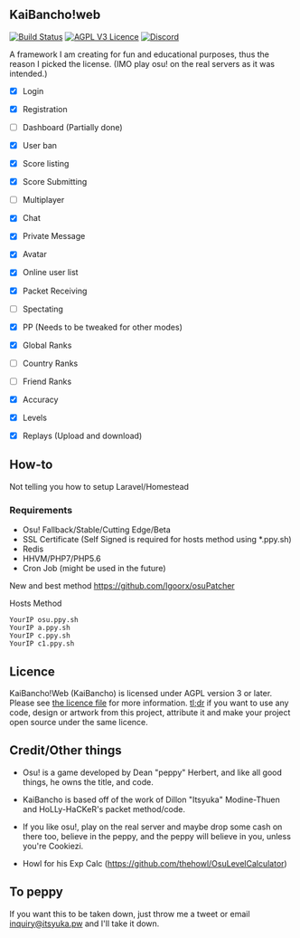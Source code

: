 ## KaiBancho!web

[![Build Status](https://travis-ci.org/Itsyuka/KaiBancho.svg)](https://travis-ci.org/Itsyuka/KaiBancho) [![AGPL V3 Licence](https://img.shields.io/badge/license-AGPL%20V3-blue.svg)](LICENCE) [![Discord](https://img.shields.io/badge/chat-Discord-blue.svg)](https://discord.gg/0qfnq2EvWlsnUvgD)

A framework I am creating for fun and educational purposes, thus the reason I picked the license. (IMO play osu! on the real servers as it was intended.)

- [x] Login
- [X] Registration
- [ ] Dashboard (Partially done)
- [x] User ban
- [X] Score listing
- [X] Score Submitting
- [ ] Multiplayer
- [X] Chat
- [X] Private Message
- [X] Avatar
- [X] Online user list
- [X] Packet Receiving
- [ ] Spectating
- [X] PP (Needs to be tweaked for other modes)
- [X] Global Ranks
- [ ] Country Ranks
- [ ] Friend Ranks
- [X] Accuracy
- [X] Levels
- [X] Replays (Upload and download)


## How-to

Not telling you how to setup Laravel/Homestead

### Requirements

- Osu! Fallback/Stable/Cutting Edge/Beta
- SSL Certificate (Self Signed is required for hosts method using *.ppy.sh)
- Redis
- HHVM/PHP7/PHP5.6
- Cron Job (might be used in the future)

New and best method
https://github.com/Igoorx/osuPatcher

Hosts Method
```
YourIP osu.ppy.sh
YourIP a.ppy.sh
YourIP c.ppy.sh
YourIP c1.ppy.sh
```


## Licence

KaiBancho!Web (KaiBancho) is licensed under AGPL version 3 or later. Please see [the licence file](LICENCE) for more information. [tl;dr](https://tldrlegal.com/license/gnu-affero-general-public-license-v3-(agpl-3.0)) if you want to use any code, design or artwork from this project, attribute it and make your project open source under the same licence.

## Credit/Other things

- Osu! is a game developed by Dean "peppy" Herbert, and like all good things, he owns the title, and code.

- KaiBancho is based off of the work of Dillon "Itsyuka" Modine-Thuen and HoLLy-HaCKeR's packet method/code.

- If you like osu!, play on the real server and maybe drop some cash on there too, believe in the peppy, and the peppy will believe in you, unless you're Cookiezi.

- Howl for his Exp Calc (https://github.com/thehowl/OsuLevelCalculator)

## To peppy

If you want this to be taken down, just throw me a tweet or email inquiry@itsyuka.pw and I'll take it down.
